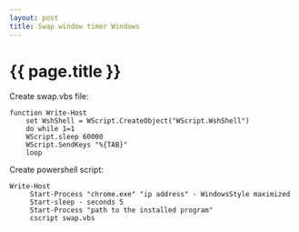 ```yaml
---
layout: post
title: Swap window timer Windows
---
```


{{ page.title }}
================

<link href="css/blackboard.css" rel="stylesheet">

Create swap.vbs file:

<pre><code>function Write-Host
    set WshShell = WScript.CreateObject("WScript.WshShell")
    do while 1=1
    WScript.sleep 60000
    WScript.SendKeys "%{TAB}"
    loop
</code></pre>

Create powershell script:

<pre><code>Write-Host
     Start-Process "chrome.exe" "ip address" - WindowsStyle maximized
     Start-sleep - seconds 5
     Start-Process "path to the installed program"
     cscript swap.vbs
</code></pre>
